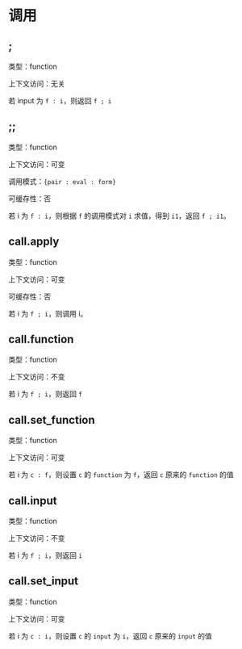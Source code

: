 # 调用

## ;

类型：function

上下文访问：无关

若 input 为 `f : i`，则返回 `f ; i`

## ;;

类型：function

上下文访问：可变

调用模式：`{pair : eval : form}`

可缓存性：否

若 i 为 `f : i`，则根据 `f` 的调用模式对 `i` 求值，得到 `i1`，返回 `f ; i1`。

## call.apply

类型：function

上下文访问：可变

可缓存性：否

若 i 为 `f ; i`，则调用 i。

## call.function

类型：function

上下文访问：不变

若 i 为 `f ; i`，则返回 `f`

## call.set_function

类型：function

上下文访问：可变

若 i 为 `c : f`，则设置 `c` 的 `function` 为 `f`，返回 `c` 原来的 `function` 的值

## call.input

类型：function

上下文访问：不变

若 i 为 `f ; i`，则返回 `i`

## call.set_input

类型：function

上下文访问：可变

若 i 为 `c : i`，则设置 `c` 的 `input` 为 `i`，返回 `c` 原来的 `input` 的值
